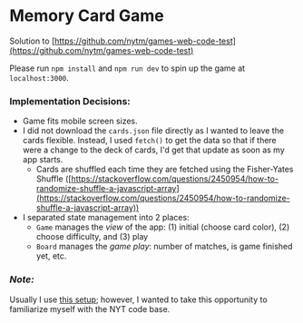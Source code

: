 # Memory Card Game

Solution to [https://github.com/nytm/games-web-code-test](https://github.com/nytm/games-web-code-test)

Please run `npm install` and `npm run dev` to spin up the game at `localhost:3000`.

### Implementation Decisions: ###
* Game fits mobile screen sizes.
* I did not download the `cards.json` file directly as I wanted to leave the cards flexible. Instead, I used `fetch()` to get the data so that if there were a change to the deck of cards, I'd get that update as soon as my app starts.
    * Cards are shuffled each time they are fetched using the Fisher-Yates Shuffle ([https://stackoverflow.com/questions/2450954/how-to-randomize-shuffle-a-javascript-array](https://stackoverflow.com/questions/2450954/how-to-randomize-shuffle-a-javascript-array))
* I separated state management into 2 places:
    * `Game` manages the _view_ of the app: (1) initial (choose card color), (2) choose difficulty, and (3) play
    * `Board` manages the _game play_: number of matches, is game finished yet, etc.

### _Note:_ ###
Usually I use [this setup](https://github.com/siuangie91/react_webpack/tree/with_sass/); however, I wanted to take this opportunity to familiarize myself with the NYT code base.

